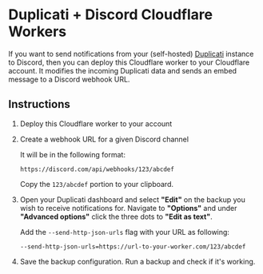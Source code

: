 # Duplicati + Discord Cloudflare Workers

If you want to send notifications from your (self-hosted) [Duplicati](https://duplicati.com/) instance to Discord, then you can deploy this Cloudflare worker to your Cloudflare account. It modifies the incoming Duplicati data and sends an embed message to a Discord webhook URL.

## Instructions

1. Deploy this Cloudflare worker to your account
1. Create a webhook URL for a given Discord channel

   It will be in the following format:

   ```shell
   https://discord.com/api/webhooks/123/abcdef
   ```

   Copy the `123/abcdef` portion to your clipboard.

1. Open your Duplicati dashboard and select **"Edit"** on the backup you wish to receive notifications for. Navigate to **"Options"** and under **"Advanced options"** click the three dots to **"Edit as text"**.

   Add the `--send-http-json-urls` flag with your URL as following:

   ```text
   --send-http-json-urls=https://url-to-your-worker.com/123/abcdef
   ```

1. Save the backup configuration. Run a backup and check if it's working.
